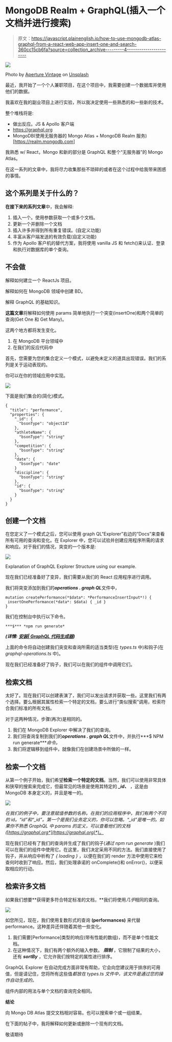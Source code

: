 # MongoDB Realm + GraphQL(插入一个文档并进行搜索)

> 原文：<https://javascript.plainenglish.io/how-to-use-mongodb-atlas-graphql-from-a-react-web-app-insert-one-and-search-360cc15cb6fa?source=collection_archive---------4----------------------->

![](img/c6d3ce1dca50804951a8e815205d70d3.png)

Photo by [Aperture Vintage](https://unsplash.com/@aperturevintage?utm_source=unsplash&utm_medium=referral&utm_content=creditCopyText) on [Unsplash](https://unsplash.com/s/photos/zen-rocks?utm_source=unsplash&utm_medium=referral&utm_content=creditCopyText)

最近，我开始了一个个人兼职项目，在这个项目中，我需要创建一个数据库并使用他们的数据。

我喜欢在我的副业项目上进行实验，所以我决定使用一些熟悉的和一些新的技术。

整个堆栈将是:

*   做出反应。JS & Apollo 客户端
*   https://graphql.org
*   MongoDB(使用无服务器的 Mongo Atlas + MongoDB Realm 服务)[https://realm.mongodb.com]

我熟悉 w/ React，Mongo 和新的部分是 GraphQL 和整个“无服务器”的 Mongo Atlas。

在这一系列的文章中，我将尽力收集那些不琐碎的或者在这个过程中给我带来困惑的事情。

## **这个系列是关于什么的？**

**在接下来的系列文章**中，我会解释:

1.  插入一个。使用参数获取一个或多个文档。
2.  更新一个并删除一个文档
3.  插入许多并得到所有重复错误。(自定义功能)
4.  丰富从客户端发送的有效负载(自定义功能)
5.  作为 Apollo 客户机的替代方案，我将使用 vanilla JS 和 fetch()来认证、登录和执行对数据库的单个查询。

## **不会做**

解释如何建立一个 ReactJs 项目。

解释如何在 MongoDB 领域中创建 BD。

解释 GraphQL 的基础知识。

**这篇文章**将解释如何使用 params 简单地执行一个突变(insertOne)和两个简单的查询(Get One 和 Get Many)。

这两个地方都将发生变化。

1.  在 MongoDB 平台领域中
2.  在我们的反应代码中

首先，您需要为您的集合定义一个模式，以避免未定义的道具出现错误。我们的系列是关于运动表现的。

你可以在你的领域应用中实现。

![](img/605f24cfe5fcb2550873c9609dc894a8.png)

下面是我们集合的(简化)模式。

```
{
  "title": "performance",
  "properties": {
    "_id": {
      "bsonType": "objectId"
    },
    "athleteName": {
      "bsonType": "string"
    },
    "competition": {
      "bsonType": "string"
    },
    "date": {
      "bsonType": "date"
    }
    "discipline": {
      "bsonType": "string"
    },
    "id": {
      "bsonType": "string"
    }
  }
}
```

## 创建一个文档

在您定义了一个模式之后，您可以使用 graph QL“Explorer”右边的“Docs”来查看所有可用的查询和变化。在 Explorer 中，您可以试验并创建应用程序所需的请求和响应。对于我们的情况，突变的一个版本是:

![](img/4a31a9a48a398563d94d044a077a1702.png)

Explanation of GraphQL Explorer Structure using our example.

现在我们已经准备好了变异，我们需要从我们的 React 应用程序进行调用。

我们将突变添加到我们的***operations . graph QL***文件中，

```
mutation createPerformance(*$data*: *PerformanceInsertInput*!) {
 insertOnePerformance(*data*: $data) { _id }
}
```

我们在控制台中执行以下命令。

```
***$*** *npm run generate* 
```

***(详情:*** [***安装| GraphQL 代码生成器***](https://graphql-code-generator.com/docs/getting-started/installation)***)***

上面的命令将自动创建我们突变和查询所需的适当类型(在 *types.ts* 中)和钩子(在 *graphql-operations.ts* 中)。

现在我们已经准备好了钩子，我们可以在我们的组件中调用它们。

## 检索文档

太好了。现在我们可以创建表演了，我们可以发出请求并获取一些。这里我们有两个选择。要么根据其属性检索一个特定的文档，要么进行“类似搜索”调用，检索符合我们标准的所有文档。

对于这两种情况，步骤(再次)是相同的。

1.  我们在 MongoDB Explorer 中解决了我们的查询。
2.  我们将查询复制到我们的***operations . graph QL***文件中，并执行***$ NPM run generate****命令。*
3.  我们将逻辑移到组件中，就像我们在创建场景中所做的一样。

## 检索一个文档

从第一个例子开始，我们希望**检索一个特定的文档**。当然，我们可以使用非常具体和狭窄的搜索来完成它，但最常见的场景是使用其特定的 ***_id、*** ，这是由 MongoDB 本身定义的，并且是唯一的。

![](img/35fe2aa927f9dd3f79810b2602bb40bf.png)

*在我们的例子中，要注意赋值参数的名称。在我们的应用程序中，我们有两个不同的 id。“id”和“_id”。第一个是我们业务定义的，你可以忽略。“_id”是唯一的。如果你不熟悉 GraphQL 中 params 的定义，可以查看他们的文档(*[*https://graphql.org*](https://graphql.org)*)。*

现在我们已经有了我们的查询并生成了我们的钩子(*通过 npm run generate* )我们可以在我们的组件中使用它。在这里，我们决定采用不同的方法。我们直接使用了钩子，并从响应中析构了 *{ loading }* ，以便在我们的 render 方法中使用它来检查何时收到了响应。然后，我们处理承诺的 onComplete()和 onError()，以便采取相应的行动。

## 检索许多文档

如果我们想要**获得更多符合特定标准的文档，**我们将使用*几乎*相同的查询。

![](img/8cf39f0f7dec05272f45ff722203c2de.png)

如您所见，现在，我们使用复数形式的查询 **(performances)** 来代替 performance。这种差异还伴随着其他一些变化。

1.  我们需要[Performance]类型的响应(带有性能的数组)，而不是单个性能文档。
2.  在这种情况下，我们有两个额外的输入参数。 ***限制*** ，它限制了结果的大小，还有 ***sortBy*** ，它允许我们按特定的属性进行排序。

GraphQL Explorer 在自动完成方面非常有帮助，它会向您建议用于排序的可用值，但是请记住，您将所有这些值*都放在 types.ts 文件中，该文件是通过您的操作自动生成的。*

组件内部的用法与单个文档的查询完全相同。

**结论**

向 Mongo DB Atlas 提交文档相对容易。也可以搜索单个或一组结果。

在下面的帖子中，我将解释如何更新或删除一个现有的文档。

敬请期待